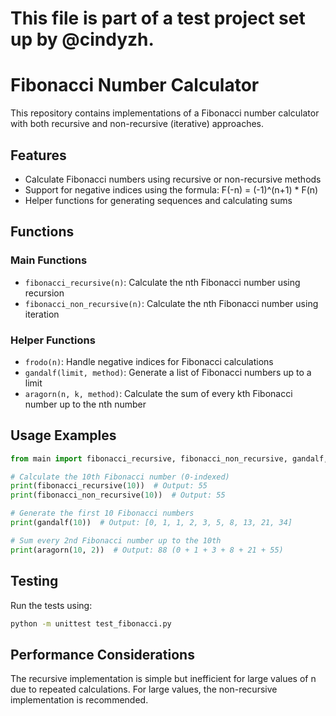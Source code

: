 # This file is part of a test project set up by @cindyzh.

# Fibonacci Number Calculator

This repository contains implementations of a Fibonacci number calculator with both recursive and non-recursive (iterative) approaches.

## Features

- Calculate Fibonacci numbers using recursive or non-recursive methods
- Support for negative indices using the formula: F(-n) = (-1)^(n+1) * F(n)
- Helper functions for generating sequences and calculating sums

## Functions

### Main Functions

- `fibonacci_recursive(n)`: Calculate the nth Fibonacci number using recursion
- `fibonacci_non_recursive(n)`: Calculate the nth Fibonacci number using iteration

### Helper Functions

- `frodo(n)`: Handle negative indices for Fibonacci calculations
- `gandalf(limit, method)`: Generate a list of Fibonacci numbers up to a limit
- `aragorn(n, k, method)`: Calculate the sum of every kth Fibonacci number up to the nth number

## Usage Examples

```python
from main import fibonacci_recursive, fibonacci_non_recursive, gandalf, aragorn

# Calculate the 10th Fibonacci number (0-indexed)
print(fibonacci_recursive(10))  # Output: 55
print(fibonacci_non_recursive(10))  # Output: 55

# Generate the first 10 Fibonacci numbers
print(gandalf(10))  # Output: [0, 1, 1, 2, 3, 5, 8, 13, 21, 34]

# Sum every 2nd Fibonacci number up to the 10th
print(aragorn(10, 2))  # Output: 88 (0 + 1 + 3 + 8 + 21 + 55)
```

## Testing

Run the tests using:

```bash
python -m unittest test_fibonacci.py
```

## Performance Considerations

The recursive implementation is simple but inefficient for large values of n due to repeated calculations. For large values, the non-recursive implementation is recommended.